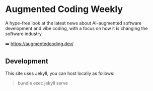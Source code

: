 # Augmented Coding Weekly 

A hype-free look at the latest news about AI-augmented software development and vibe coding, with a focus on how it is changing the software industry

➡️ https://augmentedcoding.dev/

## Development

This site uses Jekyll, you can host locally as follows:

> bundle exec jekyll serve